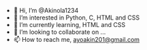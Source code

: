 - 👋 Hi, I’m @Akinola1234
- 👀 I’m interested in Python, C, HTML and CSS
- 🌱 I’m currently learning, HTML and CSS
- 💞️ I’m looking to collaborate on ...
- 📫 How to reach me, ayoakin201@gmail.com

<!---
Akinola1234/Akinola1234 is a ✨ special ✨ repository because its `README.md` (this file) appears on your GitHub profile.
You can click the Preview link to take a look at your changes.
--->
